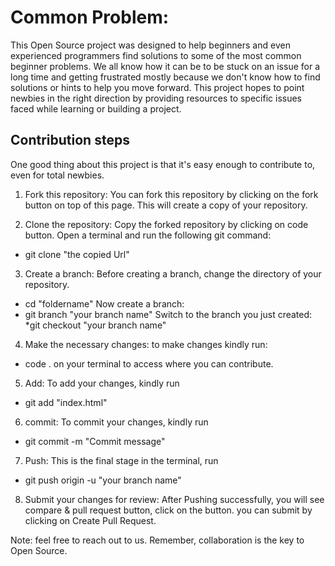 # Common Problem:

This Open Source project was designed to help beginners and even experienced programmers find solutions to some of the most common beginner problems. We all know how it can be to be stuck on an issue for a long time and getting frustrated mostly because we don't know how to find solutions or hints to help you move forward. This project hopes to point newbies in the right direction by providing resources to specific issues faced while learning or building a project.

## Contribution steps
One good thing about this project is that it's easy enough to contribute to, even for total newbies. 


1. Fork this repository:
You can fork this repository by clicking on the fork button on top of this page. This will create a copy of your repository.

2. Clone the repository:
Copy the forked repository by clicking on code button. 
Open a terminal and run the following git command:
* git clone "the copied Url"

3. Create a branch: 
Before creating a branch, change the directory of your repository.
* cd "foldername"
Now create a branch:
* git branch "your branch name"
Switch to the branch you just created:
*git checkout "your branch name"

4. Make the necessary changes: to make changes kindly run:
* code .
on your terminal to access where you can contribute.

5. Add: To add your changes, kindly run
* git add "index.html"

6. commit: To commit your changes, kindly run
* git commit -m "Commit message"

7. Push: This is the final stage in the terminal, run 
* git push origin -u "your branch name"

8. Submit your changes for review: After Pushing successfully, you will see compare & pull request button, click on the button. you can submit by clicking on Create Pull Request. 

Note: feel free to reach out to us. Remember, collaboration is the key to Open Source.
